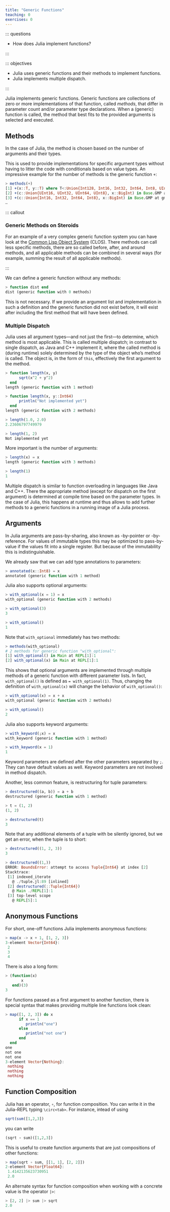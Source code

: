 ```yaml
---
title: "Generic Functions"
teaching: 0
exercises: 0
---
```


::: questions

- How does Julia implement functions?

:::

::: objectives

- Julia uses generic functions and their methods to implement functions.
- Julia implements multiple dispatch.

:::

Julia implements generic functions.
Generic functions are collections of zero or more implementations of that function, called *methods*, that differ in parameter count and/or parameter type declarations.
When a (generic) function is called, the method that best fits to the provided arguments is selected and executed.

## Methods

In the case of Julia, the method is chosen based on the number of arguments and
their types.

This is used to provide implementations for specific argument types without
having to litter the code with conditionals based on value types. An impressive
example for the number of methods is the generic function `+`:

```julia
> methods(+)
[1] +(x::T, y::T) where T<:Union{Int128, Int16, Int32, Int64, Int8, UInt128, UInt16, UInt32, UInt64, UInt8} in Base at int.jl:87
[2] +(c::Union{UInt16, UInt32, UInt64, UInt8}, x::BigInt) in Base.GMP at gmp.jl:529
[3] +(c::Union{Int16, Int32, Int64, Int8}, x::BigInt) in Base.GMP at gmp.jl:535
…
```

::: callout

### Generic Methods on Steroids

For an example of a very complex generic function system you can have look at
the [Common Lisp Object
System](https://en.wikipedia.org/wiki/Common_Lisp_Object_System) (CLOS). There
methods can call less specific methods, there are so called before, after, and
around methods, and all applicable methods can be combined in several ways (for
example, summing the result of all applicable methods).

:::

We can define a generic function without any methods:

```julia
> function dist end
dist (generic function with 0 methods)
```

This is not necessary. If we provide an argument list and implementation in such
a definition and the generic function did not exist before, it will exist after
including the first method that will have been defined.

### Multiple Dispatch

Julia uses all argument types—and not just the first—to determine, which method
is most applicable. This is called multiple dispatch; in contrast to single
dispatch, as Java and C++ implement it, where the called method is (during
runtime) solely determined by the type of the object who’s method is called.
The object is, in the form of `this`, effectively the first argument to the
method.

```julia
> function length(x, y)
      sqrt(x^2 + y^2)
  end
length (generic function with 1 method)

> function length(x, y::Int64)
      println("Not implemented yet")
  end
length (generic function with 2 methods)

> length(1.0, 2.0)
2.23606797749979

> length(1, 2)
Not implemented yet
```

More important is the number of arguments:

```julia
> length(x) = x
length (generic function with 3 methods)

> length(1)
1
```

Multiple dispatch is similar to function overloading in languages like Java and
C++. There the appropriate method (except for dispatch on the first argument) is
determined at compile time based on the parameter types. In the case of Julia,
this happens at runtime and thus allows to add further methods to a generic
functions in a running image of a Julia process.

## Arguments

In Julia arguments are pass-by-sharing, also known as -by-pointer or
-by-reference. For values of immutable types this may be optimized to
pass-by-value if the values fit into a single register. But because of the
immutability this is indistinguishable.

We already saw that we can add type annotations to parameters:

```julia
> annotated(x::Int8) = x
annotated (generic function with 1 method)
```

Julia also supports optional arguments:

```julia
> with_optional(x = 1) = x
with_optional (generic function with 2 methods)

> with_optional(3)
3

> with_optional()
1
```

Note that `with_optional` immediately has two methods:

```julia
> methods(with_optional)
# 2 methods for generic function "with_optional":
[1] with_optional() in Main at REPL[1]:1
[2] with_optional(x) in Main at REPL[1]:1
```

This shows that optional arguments are implemented through multiple methods of a
generic function with different parameter lists. In fact, `with_optional()` is
defined as `= with_optional(1)`. Thus, changing the definition of
`with_optional(x)` will change the behavior of `with_optional()`:

```julia
> with_optional(x) = x + x
with_optional (generic function with 2 methods)

> with_optional()
2
```

Julia also supports keyword arguments:

```julia
> with_keyword(;x) = x
with_keyword (generic function with 1 method)

> with_keyword(x = 1)
1
```

Keyword parameters are defined after the other parameters separated by `;`. They
can have default values as well. Keyword parameters are not involved in method
dispatch.

Another, less common feature, is restructuring for tuple parameters:

```julia
> destructured((a, b)) = a + b
destructured (generic function with 1 method)

> t = (1, 2)
(1, 2)

> destructured(t)
3
```

Note that any additional elements of a tuple with be silently ignored, but we
get an error, when the tuple is to short:

```julia
> destructured((1, 2, 3))
3

> destructured((1,))
ERROR: BoundsError: attempt to access Tuple{Int64} at index [2]
Stacktrace:
 [1] indexed_iterate
   @ ./tuple.jl:89 [inlined]
 [2] destructured(::Tuple{Int64})
   @ Main ./REPL[1]:1
 [3] top-level scope
   @ REPL[5]:1
```

## Anonymous Functions

For short, one-off functions Julia implements anonymous functions:

```julia
> map(x -> x + 1, [1, 2, 3])
3-element Vector{Int64}:
 2
 3
 4
```

There is also a long form:

```julia
> (function(x)
       x
   end)(3)
3
```

For functions passed as a first argument to another function, there is special
syntax that makes providing multiple line functions look clean:

```julia
> map([1, 2, 3]) do x
      if x == 1
         println("one")
      else
         println("not one")
      end
  end
one
not one
not one
3-element Vector{Nothing}:
 nothing
 nothing
 nothing
```

## Function Composition

Julia has an operator, `∘`, for function composition. You can write it in the
Julia-REPL typing `\circ<tab>`. For instance, intead of using

```julia
sqrt(sum([1,2,3])
```

you can write

```julia
(sqrt ∘ sum)([1,2,3])
```

This is useful to create function arguments that
are just compositions of other functions:

```julia
> map(sqrt ∘ sum, [[1, 1], [2, 2]])
2-element Vector{Float64}:
 1.4142135623730951
 2.0
```

An alternate syntax for function composition when working with a concrete value is the operator `|>`:

```julia
> [2, 2] |> sum |> sqrt
2.0
```
